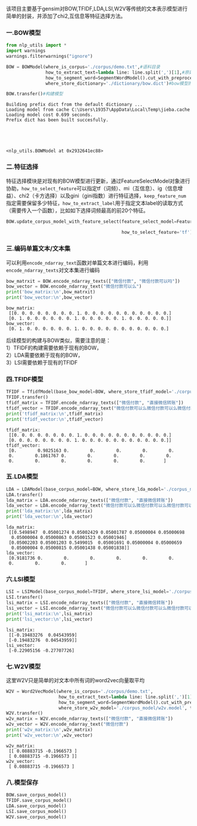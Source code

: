 
该项目主要基于gensim对BOW,TFIDF,LDA,LSI,W2V等传统的文本表示模型进行简单的封装，并添加了chi2,互信息等特征选择方法。
### 一.BOW模型


```python
from nlp_utils import *
import warnings
warnings.filterwarnings("ignore")
```


```python
BOW = BOWModel(where_is_corpus='./corpus/demo.txt',#语料目录
               how_to_extract_text=lambda line: line.split(',')[1],#原始文本的按行提取规则，这里可能会是复杂的正则表达式（据具体情况）
               how_to_segment_word=SegmentWordModel().cut_with_preprocess,#按行的分词，这里基于jieba进行分词，当然也可以使用dnn的方法，自行封装即可
               where_store_dictionary='./dictionary/bow.dict')#bow模型的保存路径
```


```python
BOW.transfer()#构建模型
```

    Building prefix dict from the default dictionary ...
    Loading model from cache C:\Users\19357\AppData\Local\Temp\jieba.cache
    Loading model cost 0.699 seconds.
    Prefix dict has been built succesfully.
    




    <nlp_utils.BOWModel at 0x2932641ec88>



### 二.特征选择
特征选择模块是对现有的BOW模型进行更新，通过FeatureSelectModel对象进行协助，`how_to_select_feature`可以指定tf（词频）、mi（互信息）、ig（信息增益）、chi2（卡方选择）以及gini（gini指数）进行特征选择，`keep_feature_num`指定需要保留多少特征，`how_to_extract_label`用于指定文本label的读取方式（需要传入一个函数），比如如下选择词频最高的前20个特征。


```python
BOW.update_corpus_model_with_feature_select(feature_select_model=FeatureSelectModel(keep_feature_num=20,
                                                                                    how_to_extract_label=lambda line: int(line.split(',')[0])),
                                            how_to_select_feature='tf')

```

### 三.编码单篇文本/文本集
可以利用`encode_ndarray_text`函数对单篇文本进行编码，利用`encode_ndarray_texts`对文本集进行编码


```python
bow_matrxit = BOW.encode_ndarray_texts(["微信付款", "微信付款可以吗"])
bow_vector = BOW.encode_ndarray_text("微信付款可以么")
print('bow_matrix:\n',bow_matrxit)
print('bow_vector:\n',bow_vector)
```

    bow_matrix:
     [[0. 0. 0. 0. 0. 0. 0. 0. 1. 0. 0. 0. 0. 0. 0. 0. 0. 0. 0. 0.]
     [0. 1. 0. 0. 0. 0. 0. 0. 1. 0. 0. 0. 0. 0. 1. 0. 0. 0. 0. 0.]]
    bow_vector:
     [0. 1. 0. 0. 0. 0. 0. 0. 1. 0. 0. 0. 0. 0. 0. 0. 0. 0. 0. 0.]
    

后续模型的构建与BOW类似，需要注意的是：  
1）TFIDF的构建需要依赖于现有的BOW，  
2）LDA需要依赖于现有的BOW，  
3）LSI需要依赖于现有的TFIDF
### 四.TFIDF模型


```python
TFIDF = TfidfModel(base_bow_model=BOW, where_store_tfidf_model='./corpus_model/tfidf.model')
TFIDF.transfer()
tfidf_matrix = TFIDF.encode_ndarray_texts(["微信付款", "直接微信转账"])
tfidf_vector = TFIDF.encode_ndarray_text("微信付款可以么微信付款可以么微信付款可以么微信付款可以么微信付款可以么")
print('tfidf_matrix:\n',tfidf_matrix)
print('tfidf_vector:\n',tfidf_vector)
```

    tfidf_matrix:
     [[0. 0. 0. 0. 0. 0. 0. 0. 1. 0. 0. 0. 0. 0. 0. 0. 0. 0. 0. 0.]
     [0. 0. 0. 0. 0. 0. 0. 0. 1. 0. 0. 0. 0. 0. 0. 0. 0. 0. 0. 0.]]
    tfidf_vector:
     [0.        0.9825163 0.        0.        0.        0.        0.
     0.        0.1861767 0.        0.        0.        0.        0.
     0.        0.        0.        0.        0.        0.       ]
    

### 五.LDA模型


```python
LDA = LDAModel(base_corpus_model=BOW, where_store_lda_model='./corpus_model/lda.model', topic_num=10)
LDA.transfer()
lda_matrix = LDA.encode_ndarray_texts(["微信付款", "直接微信转账"])
lda_vector = LDA.encode_ndarray_text("微信付款可以么微信付款可以么微信付款可以么微信付款可以么微信付款可以么")
print('lda_matrix:\n',lda_matrix)
print('lda_vector:\n',lda_vector)
```

    lda_matrix:
     [[0.5498947  0.05001274 0.05002429 0.05001787 0.05000004 0.05000698
      0.05000004 0.05000863 0.05001523 0.05001946]
     [0.05002203 0.05001203 0.5499015  0.05001691 0.05000004 0.05000659
      0.05000004 0.05000815 0.05001438 0.05001838]]
    lda_vector:
     [0.9181736 0.        0.        0.        0.        0.        0.
     0.        0.        0.       ]
    

### 六.LSI模型



```python
LSI = LSIModel(base_corpus_model=TFIDF, where_store_lsi_model='./corpus_model/lsi.model', topic_num=2)
LSI.transfer()
lsi_matrix = LSI.encode_ndarray_texts(["微信付款", "直接微信转账"])
lsi_vector = LSI.encode_ndarray_text("微信付款可以么微信付款可以么微信付款可以么微信付款可以么微信付款可以么")
print('lsi_matrix:\n',lsi_matrix)
print('lsi_vector:\n',lsi_vector)
```

    lsi_matrix:
     [[-0.19483276  0.04543959]
     [-0.19483276  0.04543959]]
    lsi_vector:
     [-0.22905156 -0.27707726]
    

### 七.W2V模型
这里W2V只是简单的对文本中所有词的word2vec向量取平均


```python
W2V = Word2VecModel(where_is_corpus='./corpus/demo.txt',
                    how_to_extract_text=lambda line: line.split(',')[1],
                    how_to_segment_word=SegmentWordModel().cut_with_preprocess,
                    where_store_w2v_model='./corpus_model/w2v.model', train_params={'size':2})
W2V.transfer()
w2v_matrix = W2V.encode_ndarray_texts(["微信付款", "直接微信转账"])
w2v_vector = W2V.encode_ndarray_text("微信付款")
print('w2v_matrix:\n',w2v_matrix)
print('w2v_vector:\n',w2v_vector)
```

    w2v_matrix:
     [[ 0.08883715 -0.1966573 ]
     [ 0.08883715 -0.1966573 ]]
    w2v_vector:
     [ 0.08883715 -0.1966573 ]
    

### 八.模型保存


```python
BOW.save_corpus_model()
TFIDF.save_corpus_model()
LDA.save_corpus_model()
LSI.save_corpus_model()
W2V.save_corpus_model()
```
